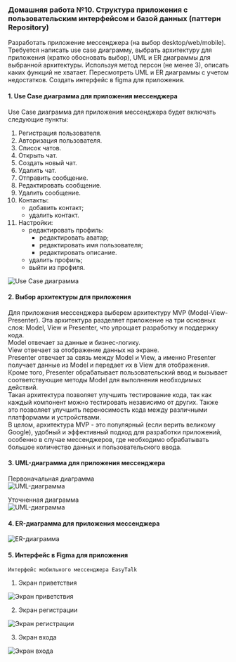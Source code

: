 ### Домашняя работа №10. Структура приложения с пользовательским интерфейсом и базой данных (паттерн Repository) ###

Разработать приложение мессенджера (на выбор desktop/web/mobile). Требуется написать use case диаграмму, выбрать архитектуру для приложения (кратко обосновать выбор), UML и ER диаграммы для выбранной архитектуры. Используя метод персон (не менее 3), описать каких функций не хватает. Пересмотреть UML и ER диаграммы с учетом недостатков. Создать интерфейс в figma для приложения.

#### 1. Use Case диаграмма для приложения мессенджера ####

Use Case диаграмма для приложения мессенджера будет включать следующие пункты:

1. Регистрация пользователя.
2. Авторизация пользователя.
3. Список чатов.
4. Открыть чат.
5. Создать новый чат.
6. Удалить чат.
7. Отправить сообщение.
8. Редактировать сообщение.
9. Удалить сообщение.
10. Контакты:
    - добавить контакт;
    - удалить контакт.
11. Настройки:
    - редактировать профиль:
        - редактировать аватар;
        - редактировать имя пользователя;
        - редактировать описание.
    - удалить профиль;
    - выйти из профиля.

![Use Case диаграмма](Diagrams/UseCaseDiagram.png)

#### 2. Выбор архитектуры для приложения ####
Для приложения мессенджера выберем архитектуру MVP (Model-View-Presenter). Эта архитектура разделяет приложение на три основных слоя: Model, View и Presenter, что упрощает разработку и поддержку кода.\
Model отвечает за данные и бизнес-логику.\
View отвечает за отображение данных на экране.\
Presenter отвечает за связь между Model и View, а именно Presenter получает данные из Model и передает их в View для отображения. Кроме того, Presenter обрабатывает пользовательский ввод и вызывает соответствующие методы Model для выполнения необходимых действий.\
Такая архитектура позволяет улучшить тестирование кода, так как каждый компонент можно тестировать независимо от других. Также это позволяет улучшить переносимость кода между различными платформами и устройствами.\
В целом, архитектура MVP - это популярный (если верить великому Google), удобный и эффективный подход для разработки приложений, особенно в случае мессенджеров, где необходимо обрабатывать большое количество данных и пользовательского ввода.

#### 3. UML-диаграмма для приложения мессенджера ####

Первоначальная диаграмма\
![UML-диаграмма](Diagrams/UML_before.png)

Уточненная диаграмма\
![UML-диаграмма](Diagrams/UML_after.png)

#### 4. ER-диаграмма для приложения мессенджера ####

![ER-диаграмма](Diagrams/ER.png)

#### 5. Интерфейс в Figma для приложения ####

    Интерфейс мобильного мессенджера EasyTalk

1. Экран приветствия

![Экран приветствия](EasyTalk/Hello.png)

2. Экран регистрации

![Экран регистрации](EasyTalk/Registration.png)

3. Экран входа

![Экран входа](EasyTalk/Login.png)
